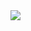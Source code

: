  <div>
  <a href="https://github.com/MostafaKhattab0">
  <img align="center" src="https://github-readme-stats.vercel.app/api?username=MostafaKhattab0&show_icons=true&theme=dracula&include_all_commits=true&count_private=true&hide=issues"/>
</div>
